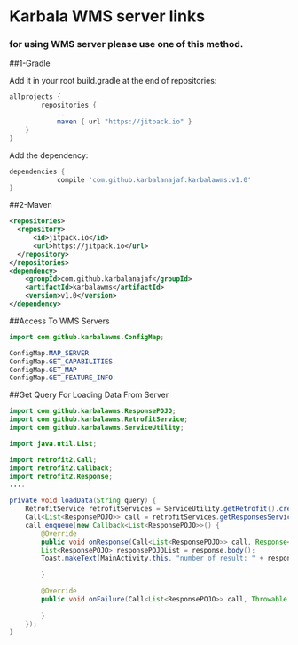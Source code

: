 # Karbala WMS server links
### for using WMS server please use one of this method.
##1-Gradle

Add it in your root build.gradle at the end of repositories:
```gradle
allprojects {
		repositories {
			...
			maven { url "https://jitpack.io" }
	}
}
```



  
Add the dependency:
```gradle
dependencies {
	        compile 'com.github.karbalanajaf:karbalawms:v1.0'
}
```

##2-Maven
```xml
<repositories>
  <repository>
      <id>jitpack.io</id>
      <url>https://jitpack.io</url>
  </repository>
</repositories>
<dependency>
    <groupId>com.github.karbalanajaf</groupId>
    <artifactId>karbalawms</artifactId>
    <version>v1.0</version>
</dependency>
```
##Access To WMS Servers
```java
import com.github.karbalawms.ConfigMap;

ConfigMap.MAP_SERVER
ConfigMap.GET_CAPABILITIES
ConfigMap.GET_MAP
ConfigMap.GET_FEATURE_INFO

```


##Get Query For Loading Data From Server
```java
import com.github.karbalawms.ResponsePOJO;
import com.github.karbalawms.RetrofitService;
import com.github.karbalawms.ServiceUtility;

import java.util.List;

import retrofit2.Call;
import retrofit2.Callback;
import retrofit2.Response;
....

private void loadData(String query) {
	RetrofitService retrofitServices = ServiceUtility.getRetrofit().create(RetrofitService.class);
	Call<List<ResponsePOJO>> call = retrofitServices.getResponsesService(query);
	call.enqueue(new Callback<List<ResponsePOJO>>() {
	    @Override
	    public void onResponse(Call<List<ResponsePOJO>> call, Response<List<ResponsePOJO>> response) {
		List<ResponsePOJO> responsePOJOList = response.body();
		Toast.makeText(MainActivity.this, "number of result: " + responsePOJOList.size(), Toast.LENGTH_LONG).show();
		
	    }

	    @Override
	    public void onFailure(Call<List<ResponsePOJO>> call, Throwable t) {
		
	    }
	});
}
```
